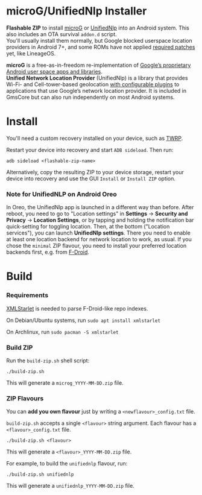 microG/UnifiedNlp Installer
===

**Flashable ZIP** to install [microG](https://microg.org) or [UnifiedNlp](https://github.com/microg/android_packages_apps_UnifiedNlp/blob/master/README.md) into an Android system. This also includes an OTA survival `addon.d` script.  
You'll usually install them normally, but Google blocked userspace location providers in Android 7+, and some ROMs have not applied [required patches](https://github.com/microg/android_packages_apps_UnifiedNlp/tree/master/patches) yet, like LineageOS.

**microG** is a free-as-in-freedom re-implementation of [Google’s proprietary Android user space apps and libraries](https://arstechnica.com/gadgets/2013/10/googles-iron-grip-on-android-controlling-open-source-by-any-means-necessary/).  
**Unified Network Location Provider** (UnifiedNlp) is a library that provides Wi-Fi- and Cell-tower-based geolocation [with configurable plugins](https://github.com/microg/android_packages_apps_UnifiedNlp#usage) to applications that use Google’s network location provider. It is included in GmsCore but can also run independently on most Android systems.


Install
===

You'll need a custom recovery installed on your device, such as [TWRP](https://twrp.me/).

Restart your device into recovery and start `ADB sideload`. Then run:
```
adb sideload <flashable-zip-name>
```

Alternatively, copy the resulting ZIP to your device storage, restart your device into recovery and use the GUI `Install` or `Install ZIP` option.


### Note for UnifiedNLP on Android Oreo

In Oreo, the UnifiedNlp app is launched in a different way than before. After reboot, you need to go to "Location settings" in **Settings** &rarr; **Security and Privacy** &rarr; **Location Settings**, or by tapping and holding the notification bar quick-setting for toggling location. Then, at the bottom ("Location services"), you can launch **UnifiedNlp settings**. There you need to enable at least one location backend for network location to work, as usual. If you chose the `minimal` ZIP flavour, you need to install your preferred location backends first, e.g. from [F-Droid](https://staging.f-droid.org/search?q=UnifiedNlp+backend).


Build
===

### Requirements

[XMLStarlet](http://xmlstar.sourceforge.net/download.php) is needed to parse F-Droid-like repo indexes.

On Debian/Ubuntu systems, run `sudo apt install xmlstarlet`

On Archlinux, run `sudo pacman -S xmlstarlet`

### Build ZIP

Run the `build-zip.sh` shell script:
```
./build-zip.sh
```

This will generate a `microg_YYYY-MM-DD.zip` file.

### ZIP Flavours

You can **add you own flavour** just by writing a `<newflavour>_config.txt` file.

`build-zip.sh` accepts a single `<flavour>` string argument. Each flavour has a `<flavour>_config.txt` file.
```
./build-zip.sh <flavour>
```

This will generate a `<flavour>_YYYY-MM-DD.zip` file.

For example, to build the `unifiednlp` flavour, run:
```
./build-zip.sh unifiednlp
```

This will generate a `unifiednlp_YYYY-MM-DD.zip` file.
